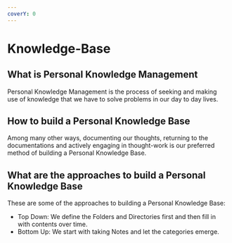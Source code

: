 ```yaml
---
coverY: 0
---
```


# Knowledge-Base

## What is Personal Knowledge Management

Personal Knowledge Management is the process of seeking and making use of knowledge that we have to solve problems in our day to day lives.

## How to build a Personal Knowledge Base

Among many other ways, documenting our thoughts, returning to the documentations and actively engaging in thought-work is our preferred method of building a Personal Knowledge Base.

## What are the approaches to build a Personal Knowledge Base

These are some of the approaches to building a Personal Knowledge Base:

* Top Down: We define the Folders and Directories first and then fill in with contents over time.
* Bottom Up: We start with taking Notes and let the categories emerge.
